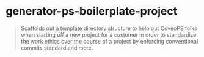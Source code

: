 # generator-ps-boilerplate-project

> Scaffolds out a template directory structure to help out CoveoPS folks when starting off a new project for a customer in order to standardize the work ethics over the course of a project by enforcing conventional commits standard and more. 